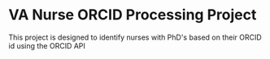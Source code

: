 # VA Nurse ORCID Processing Project
This project is designed to identify nurses with PhD's based on their ORCID id using the ORCID API
